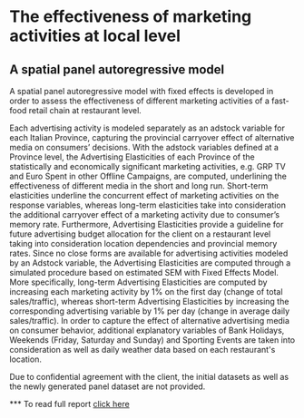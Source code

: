 # The effectiveness of marketing activities at local level
## A spatial panel autoregressive model
A spatial panel autoregressive model with fixed effects is developed in order to assess the effectiveness of different marketing activities of a fast-food retail chain at restaurant level. 

Each advertising activity is modeled separately as an adstock variable for each Italian Province, capturing the provincial carryover effect of alternative media on consumers’ decisions. With the adstock variables defined at a Province level, the Advertising Elasticities of each Province of the statistically and economically significant marketing activities, e.g. GRP TV and Euro Spent in other Offline Campaigns, are computed, underlining the effectiveness of different media in the short and long run. Short-term elasticities underline the concurrent effect of marketing activities on the response variables, whereas long-term elasticities take into consideration the additional carryover effect of a marketing activity due to consumer’s memory rate. Furthermore, Advertising Elasticities provide a guideline for future advertising budget allocation for the client on a restaurant level taking into consideration location dependencies and provincial memory rates.
Since no close forms are available for advertising activities modeled by an Adstock variable, the Advertising Elasticities are computed through a simulated procedure based on estimated SEM with Fixed Effects Model. More specifically, long-term Advertising Elasticities are computed by increasing each marketing activity by 1% on the first day (change of total sales/traffic), whereas short-term Advertising Elasticities by increasing the corresponding advertising variable by 1% per day (change in average daily sales/traffic).
In order to capture the effect of alternative advertising media on consumer behavior, additional explanatory variables of Bank
Holidays, Weekends (Friday, Saturday and Sunday) and Sporting Events are taken into consideration as well as daily weather data based on each restaurant's location.

Due to confidential agreement with the client, the initial datasets as well as the newly generated panel dataset are not provided.

*** To read full report [click here](https://www.andreasgeorgopoulos.com/effectiveness-marketing-activities/)
